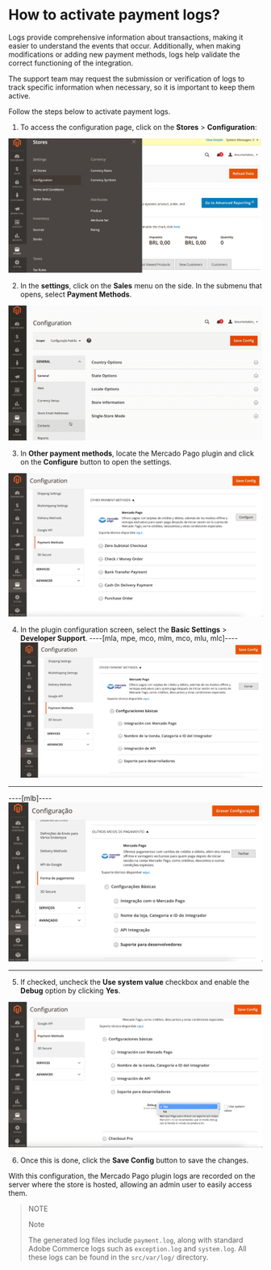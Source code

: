 # How to activate payment logs?

Logs provide comprehensive information about transactions, making it easier to understand the events that occur. Additionally, when making modifications or adding new payment methods, logs help validate the correct functioning of the integration.

The support team may request the submission or verification of logs to track specific information when necessary, so it is important to keep them active.

Follow the steps below to activate payment logs.

1. To access the configuration page, click on the **Stores** > **Configuration**:

![Configuration](/images/adobe-commerce/logs-configuration-es.png)

2. In the **settings**, click on the **Sales** menu on the side. In the submenu that opens, select **Payment Methods**.

![Methods](/images/adobe-commerce/logs-payment-method-es.gif)

3. In **Other payment methods**, locate the Mercado Pago plugin and click on the **Configure** button to open the settings.

![Configure](/images/adobe-commerce/logs-configure-es.png)

4. In the plugin configuration screen, select the **Basic Settings** > **Developer Support**.
----[mla, mpe, mco, mlm, mco, mlu, mlc]----
![Support](/images/adobe-commerce/logs-support-es.png)

------------
----[mlb]----
![Suporte](/images/adobe-commerce/logs-support-pt.png)

------------
5. If checked, uncheck the **Use system value** checkbox and enable the **Debug** option by clicking **Yes**.

![Debug](/images/adobe-commerce/logs-debug-es.png)

6. Once this is done, click the **Save Config** button to save the changes.

With this configuration, the Mercado Pago plugin logs are recorded on the server where the store is hosted, allowing an admin user to easily access them.

> NOTE
>
> Note
>
> The generated log files include `payment.log`, along with standard Adobe Commerce logs such as `exception.log` and `system.log`. All these logs can be found in the `src/var/log/` directory.